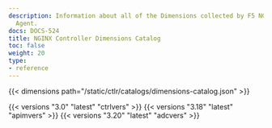 ```yaml
---
description: Information about all of the Dimensions collected by F5 NGINX Controller
  Agent.
docs: DOCS-524
title: NGINX Controller Dimensions Catalog
toc: false
weight: 20
type:
- reference
---
```



{{< dimensions path="/static/ctlr/catalogs/dimensions-catalog.json" >}}

{{< versions "3.0" "latest" "ctrlvers" >}}
{{< versions "3.18" "latest" "apimvers" >}}
{{< versions "3.20" "latest" "adcvers" >}}
